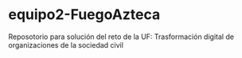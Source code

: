 # equipo2-FuegoAzteca
Reposotorio para solución del reto de la UF: Trasformación digital de organizaciones de la sociedad civil
